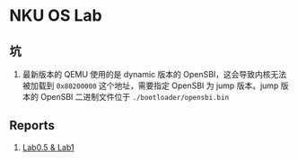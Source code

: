 # NKU OS Lab

## 坑

1. 最新版本的 QEMU 使用的是 dynamic 版本的 OpenSBI，这会导致内核无法被加载到 `0x80200000` 这个地址，需要指定 OpenSBI 为 jump 版本。jump 版本的 OpenSBI 二进制文件位于 `./bootloader/opensbi.bin`

## Reports

1. [Lab0.5 & Lab1](./docs/report-lab1.md)
